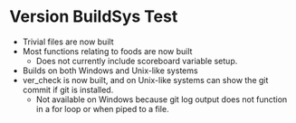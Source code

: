 Version BuildSys Test
===========

* Trivial files are now built
* Most functions relating to foods are now built
  * Does not currently include scoreboard variable setup.
* Builds on both Windows and Unix-like systems
* ver_check is now built, and on Unix-like systems can show the git commit if git is installed.
  * Not available on Windows because git log output does not function in a for loop or when piped to a file.